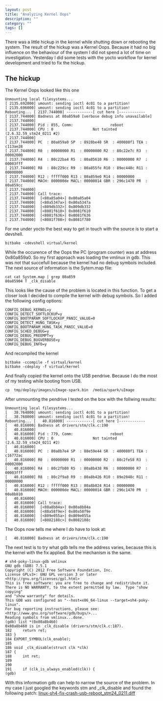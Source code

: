 ```yaml
---
layout: post
title: "Analyzing Kernel Oops"
description: ""
category: ""
tags: []
---
```



There was a little hickup in the kernel while shutting down or rebooting the system. The result of the hickup was a Kernel Oops. Because it had no big influence on the behaviour of the system I did not spend a lot of time on investigation. Yesterday I did some tests with the yocto workflow for kernel development and tried to fix the hickup.


The hickup
----------

The Kernel Oops looked like this one


    Unmounting local filesystems...
    [ 2135.692000] umount: sending ioctl 4c01 to a partition!
    [ 2135.696000] umount: sending ioctl 4c01 to a partition!
    Rebooting... [ 2137.744000] ------------[ cut here ]------------
    [ 2137.744000] Badness at 80a859a0 [verbose debug info unavailable]
    [ 2137.744000]
    [ 2137.744000] Pid : 855, Comm:                 reboot
    [ 2137.744000] CPU : 0                  Not tainted  (2.6.32.59_stm24_0211 #2)
    [ 2137.744000]
    [ 2137.744000] PC  : 80a859a0 SP  : 8928be48 SR  : 400080f1 TEA : c113ae28
    [ 2137.744000] R0  : 00000000 R1  : 00000000 R2  : 80c22e7c R3  : 00002000
    [ 2137.744000] R4  : 80c22ba4 R5  : 80a85610 R6  : 00000000 R7  : 00003fff
    [ 2137.744000] R8  : 80c229cc R9  : 80a855fe R10 : 89ec440c R11 : 00000000
    [ 2137.744000] R12 : fffff000 R13 : 80a859e0 R14 : 00000000
    [ 2137.744000] MACH: 000000de MACL: 00000014 GBR : 296c1470 PR  : 80a859cc
    [ 2137.744000]
    [ 2137.744000] Call trace:
    [ 2137.744000]  [<80a85a04>] 0x80a85a04
    [ 2137.744000]  [<80a5347a>] 0x80a5347a
    [ 2137.744000]  [<809db332>] 0x809db332
    [ 2137.744000]  [<8081f610>] 0x8081f610
    [ 2137.744000]  [<8081f636>] 0x8081f636
    [ 2137.744000]  [<8081f780>] 0x8081f780

For me under yocto the best way to get in touch with the source is to start a devshell.

    bitbake -cdevshell virtual/kernel

While the occurence of the Oops the PC (program counter) was at address 0x80a859a0. So my first approach was loading the vmlinux in gdb. This was not that succefull because the kernel had no debug symbols included. The next source of information is the Sytem.map file:

    cat cat System.map | grep 80a859
    80a85904 T _clk_disable

This looks like the cause of the problem is located in this function. To get a closer look I decided to compile the kernel with debug symbols. So I added the following config options:

    CONFIG_DEBUG_KERNEL=y
    CONFIG_DETECT_SOFTLOCKUP=y
    CONFIG_BOOTPARAM_SOFTLOCKUP_PANIC_VALUE=0
    CONFIG_DETECT_HUNG_TASK=y
    CONFIG_BOOTPARAM_HUNG_TASK_PANIC_VALUE=0
    CONFIG_SCHED_DEBUG=y
    CONFIG_DEBUG_PREEMPT=y
    CONFIG_DEBUG_BUGVERBOSE=y
    CONFIG_DEBUG_INFO=y

And recompiled the kernel

    bitbake -ccompile -f virtual/kernel
    bitbake -cdeploy -f virtual/kernel

And finally copied the kernel onto the USB pendrive. Because I do the most of my testing while booting from USB.

    cp  tmp/deploy/images/uImage-spark.bin  /media/spark/uImage

After unmounting the pendrive I tested on the box with the follwing results:

    Unmounting local filesystems...
    [   38.764000] umount: sending ioctl 4c01 to a partition!
    [   38.768000] umount: sending ioctl 4c01 to a partition!
    Rebooting... [   40.816000] ------------[ cut here ]------------
    [   40.816000] Badness at drivers/stm/clk.c:190
    [   40.816000]
    [   40.816000] Pid : 779, Comm:                 reboot
    [   40.816000] CPU : 0                  Not tainted  (2.6.32.59_stm24_0211 #2)
    [   40.816000]
    [   40.816000] PC  : 80a8b7e4 SP  : 88e59e44 SR  : 400080f1 TEA : c16772ac
    [   40.816000] R0  : 00000000 R1  : 00000000 R2  : 80c2fe58 R3  : 00002000
    [   40.816000] R4  : 80c2fb80 R5  : 80a8b438 R6  : 00000000 R7  : 00003fff
    [   40.816000] R8  : 80c2f9a8 R9  : 80a8b426 R10 : 89e2048c R11 : 00000000
    [   40.816000] R12 : fffff000 R13 : 80a8b824 R14 : 00000000
    [   40.816000] MACH: 000000de MACL: 00000014 GBR : 296c1470 PR  : 80a8b810
    [   40.816000]
    [   40.816000] Call trace:
    [   40.816000]  [<80a8b84a>] 0x80a8b84a
    [   40.816000]  [<80a58f9e>] 0x80a58f9e
    [   40.816000]  [<809e055a>] 0x809e055a
    [   40.816000]  [<8082188c>] 0x8082188c

The Oops now tells me where I do have to look at:

    [   40.816000] Badness at drivers/stm/clk.c:190

The next test is to try what gdb tells me the address varies, because this is the kernel with the fix applied. But the mechanism is the same.

    # sh4-poky-linux-gdb vmlinux
    GNU gdb (GDB) 7.5.1
    Copyright (C) 2012 Free Software Foundation, Inc.
    License GPLv3+: GNU GPL version 3 or later <http://gnu.org/licenses/gpl.html>
    This is free software: you are free to change and redistribute it.
    There is NO WARRANTY, to the extent permitted by law.  Type "show copying"
    and "show warranty" for details.
    This GDB was configured as "--host=x86_64-linux --target=sh4-poky-linux".
    For bug reporting instructions, please see:
    <http://www.gnu.org/software/gdb/bugs/>...
    Reading symbols from vmlinux...done.
    (gdb) list *(0x80a8b460)
    0x80a8b460 is in _clk_disable (drivers/stm/clk.c:187).
    182		return ret;
    183	}
    184	EXPORT_SYMBOL(clk_enable);
    185
    186	void _clk_disable(struct clk *clk)
    187	{
    188		int ret;
    189
    190
    191		if (clk_is_always_enabled(clk)) {
    (gdb)

With this information gdb can help to narrow the source of the problem. In my case I just googled the keywords stm and \_clk_disable and found the following patch:
[linux-sh4-fix-crash-usb-reboot_stm24_0211.diff](http://code.google.com/p/tdt-amiko/source/browse/tdt/cvs/cdk/Patches/linux-sh4-fix-crash-usb-reboot_stm24_0211.diff?spec=svnbf027b5e899cd26fbc20ac0745385c69ab385923&r=bf027b5e899cd26fbc20ac0745385c69ab385923)




